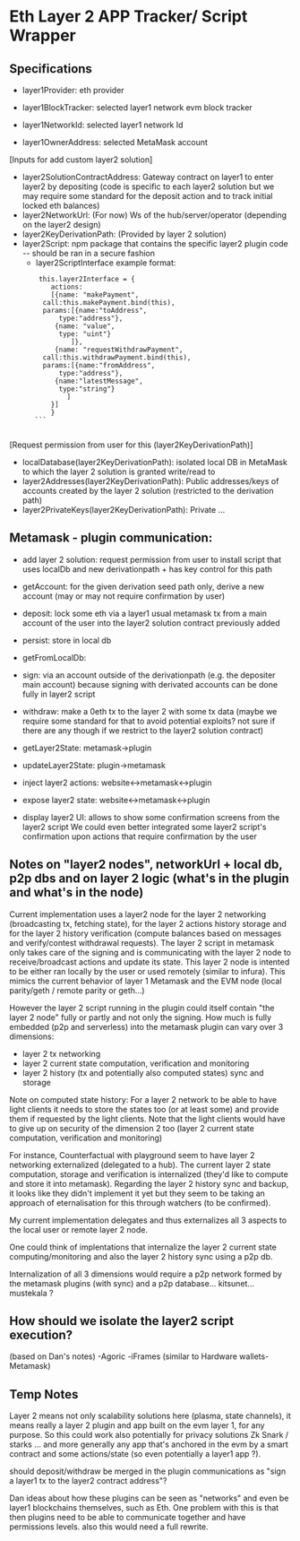 # Eth Layer 2 APP Tracker/ Script Wrapper

## Specifications

- layer1Provider: eth provider
- layer1BlockTracker: selected layer1 network evm block tracker
- layer1NetworkId: selected layer1 network Id
 
- layer1OwnerAddress: selected MetaMask account

[Inputs for add custom layer2 solution]
- layer2SolutionContractAddress: Gateway contract on layer1 to enter layer2 by depositing (code is specific to each layer2 solution but we may require some standard for the deposit action and to track initial locked eth balances)
- layer2NetworkUrl: (For now) Ws of the hub/server/operator (depending on the layer2 design) 
- layer2KeyDerivationPath: (Provided by layer 2 solution)
- layer2Script: npm package that contains the specific layer2 plugin code -- should be ran in a secure fashion
	- layer2ScriptInterface
	example format:
	```
	    this.layer2Interface = {
	       actions:
	       [{name: "makePayment",
		 call:this.makePayment.bind(this),
		 params:[{name:"toAddress",
		 	 type:"address"},
		 	{name: "value",
		 	 type: "uint"}
		        ]},
	        {name: "requestWithdrawPayment",
		 call:this.withdrawPayment.bind(this),
		 params:[{name:"fromAddress",
			 type:"address"},
			{name:"latestMessage",
			 type:"string"}
		       ]
	       }]
	       }
       ```


 [Request permission from user for this (layer2KeyDerivationPath)]
- localDatabase(layer2KeyDerivationPath): isolated local DB in MetaMask to which the layer 2 solution is granted write/read to
- layer2Addresses(layer2KeyDerivationPath): Public addresses/keys of accounts created by the layer 2 solution (restricted to the derivation path)
- layer2PrivateKeys(layer2KeyDerivationPath): Private ...

## Metamask - plugin communication:
- add layer 2 solution: request permission from user to install script that uses localDb and new derivationpath + has key control for this path
- getAccount: for the given derivation seed path only, derive a new account (may or may not require confirmation by user)
- deposit: lock some eth via a layer1 usual metamask tx from a main account of the user into the layer2 solution contract previously added
- persist: store in local db
- getFromLocalDb: 
- sign: via an account outside of the derivationpath (e.g. the depositer main account) because signing with derivated accounts can be done fully in layer2 script
- withdraw: make a 0eth tx to the layer 2 with some tx data (maybe we require some standard for that to avoid potential exploits? not sure if there are any though if we restrict to the layer2 solution contract)
- getLayer2State: metamask->plugin
- updateLayer2State: plugin->metamask
- inject layer2 actions: website<->metamask<->plugin
- expose layer2 state: website<->metamask<->plugin

- display layer2 UI: allows to show some confirmation screens from the layer2 script
  We could even better integrated some layer2 script's confirmation upon actions that require confirmation by the user

## Notes on "layer2 nodes", networkUrl + local db, p2p dbs and on layer 2 logic (what's in the plugin and what's in the node)
Current implementation uses a layer2 node for the layer 2 networking (broadcasting tx, fetching state), for the layer 2 actions history storage and for the layer 2 history verification (compute balances based on messages and verify/contest withdrawal requests). The layer 2 script in metamask only takes care of the signing and is communicating with the layer 2 node to receive/broadcast actions and update its state.
This layer 2 node is intented to be either ran locally by the user or used remotely (similar to infura).
This mimics the current behavior of layer 1 Metamask and the EVM node (local parity/geth / remote parity or geth...)

However the layer 2 script running in the plugin could itself contain "the layer 2 node" fully or partly and not only the signing. How much is fully embedded (p2p and serverless) into the metamask plugin can vary over 3 dimensions: 
- layer 2 tx networking
- layer 2 current state computation, verification and monitoring
- layer 2 history (tx and potentially also computed states) sync and storage


Note on computed state history: 
For a layer 2 network to be able to have light clients it needs to store the states too (or at least some) and provide them if requested by the light clients. Note that the light clients would have to give up on security of the dimension 2 too (layer 2 current state computation, verification and monitoring)

For instance, Counterfactual with playground seem to have layer 2 networking externalized (delegated to a hub). The current layer 2 state computation, storage and verification is internalized (they'd like to compute and store it into metamask). Regarding the layer 2 history sync and backup, it looks like they didn't implement it yet but they seem to be taking an approach of eternalisation for this through watchers (to be confirmed). 

My current implementation delegates and thus externalizes all 3 aspects to the local user or remote layer 2 node. 

One could think of implentations that internalize the layer 2 current state computing/monitoring and also the layer 2 history sync using a p2p db. 

Internalization of all 3 dimensions would require a p2p network formed by the metamask plugins (with sync) and a p2p database... kitsunet... mustekala ?

## How should we isolate the layer2 script execution?
(based on Dan's notes)
-Agoric
-iFrames (similar to Hardware wallets-Metamask)

## Temp Notes
Layer 2 means not only scalability solutions here (plasma, state channels), it means really a layer 2 plugin and app built on the evm layer 1, for any purpose. So this could work also potentially for privacy solutions Zk Snark / starks ... and more generally any app that's anchored in the evm by a smart contract and some actions/state (so even potentially a layer1 app ?).

should deposit/withdraw be merged in the plugin communications as "sign a layer1 tx to the layer2 contract address"?

Dan ideas about how these plugins can be seen as "networks" and even be layer1 blockchains themselves, such as Eth. One problem with this is that then plugins need to be able to communicate together and have permissions levels.
also this would need a full rewrite.
